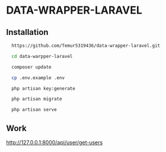 
# DATA-WRAPPER-LARAVEL
## Installation

```bash
  https://github.com/Temur5319436/data-wrapper-laravel.git

  cd data-warpper-laravel

  composer update

  cp .env.example .env

  php artisan key:generate

  php artisan migrate

  php artisan serve
```

## Work
http://127.0.0.1:8000/api/user/get-users
    
